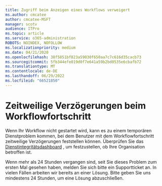 ```yaml
---
title: Zugriff beim Anzeigen eines Workflows verweigert
ms.author: cmcatee
author: cmcatee-MSFT
manager: scotv
audience: ITPro
ms.topic: article
ms.service: o365-administration
ROBOTS: NOINDEX, NOFOLLOW
ms.localizationpriority: medium
ms.date: 04/21/2020
ms.openlocfilehash: 38f5851bf823a59030f650aa7c7c616d35cacb73
ms.sourcegitcommit: 5fb344efe019d0f7e641a59b2bd0535e6cbafb72
ms.translationtype: MT
ms.contentlocale: de-DE
ms.lasthandoff: 06/29/2022
ms.locfileid: "66521850"
---
```

# <a name="intermittent-delays-with-workflow-progress"></a>Zeitweilige Verzögerungen beim Workflowfortschritt

Wenn Ihr Workflow nicht gestartet wird, kann es zu einem temporären Dienstproblem kommen, bei dem Benutzer mit dem Workflowfortschritt zeitweilige Verzögerungen feststellen können. Überprüfen Sie das [Dienstintegritätsdashboard](https://admin.microsoft.com/AdminPortal/Home#/servicehealth) , um festzustellen, ob Ihre Organisation betroffen ist. 

Wenn mehr als 24 Stunden vergangen sind, seit Sie dieses Problem zum ersten Mal gesehen haben, melden Sie sich bitte ein Supportticket an. In vielen Fällen arbeiten wir bereits an einer Lösung. Bitte geben Sie uns mindestens 24 Stunden, um eine Lösung abzuschließen.


  

